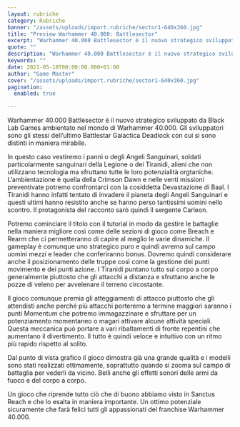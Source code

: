 ```yaml
---
layout: rubriche
category: Rubriche
banner: "/assets/uploads/import.rubriche/sector1-640x360.jpg"
title: "Preview Warhammer 40.000: Battlesector"
excerpt: "Warhammer 40.000 Battlesector è il nuovo strategico sviluppato da Black Lab Games ambientato nel mondo di Warhammer 40.000. Gli sviluppatori sono gli stessi dell’ultimo Battlestar Galactica Deadlock con cui si sono distinti in maniera mirabile. In questo caso vestiremo i panni o degli Angeli Sanguinari, soldati particolarmente sanguinari della Legione o dei Tiranidi, alieni che [&hellip"
quote: ""
description: "Warhammer 40.000 Battlesector è il nuovo strategico sviluppato da Black Lab Games ambientato nel mondo di Warhammer 40.000. Gli sviluppatori sono gli stessi dell’ultimo Battlestar Galactica Deadlock con cui si sono distinti in maniera mirabile. In questo caso vestiremo i panni o degli Angeli Sanguinari, soldati particolarmente sanguinari della Legione o dei Tiranidi, alieni che [&hellip"
keywords: ""
date: 2021-05-18T00:00:00.000+01:00
author: "Game Master"
cover: "/assets/uploads/import.rubriche/sector1-640x360.jpg"
pagination:
  enabled: true

---
```


Warhammer 40.000 Battlesector è il nuovo strategico sviluppato da Black Lab Games ambientato nel mondo di Warhammer 40.000\. Gli sviluppatori sono gli stessi dell’ultimo Battlestar Galactica Deadlock con cui si sono distinti in maniera mirabile.

In questo caso vestiremo i panni o degli Angeli Sanguinari, soldati particolarmente sanguinari della Legione o dei Tiranidi, alieni che non utilizzano tecnologia ma sfruttano tutte le loro potenzialità orgtaniche. L’ambientazione è quella della Crimson Dawn e nelle venti missioni preventivate potremo confrontarci con la cosiddetta Devastazione di Baal. I Tiranidi hanno infatti tentato di invadere il pianeta degli Angeli Sanguinari e questi ultimi hanno resistito anche se hanno perso tantissimi uomini nello scontro. Il protagonista del racconto sarò quindi il sergente Carleon.

Potremo cominciare il titolo con il tutorial in modo da gestire le battaglie nella maniera migliore così come delle sezioni di gioco come Breach e Rearm che ci permetteranno di capire al meglio le varie dinamiche. Il gameplay è comunque uno strategico puro e quindi avremo sul campo uomini mezzi e leader che conferiranno bonus. Dovremo quindi considerare anche il posizionamento delle truppe così come la gestione dei punti movimento e dei punti azione. I Tiranidi puntano tutto sul corpo a corpo generalmente piuttosto che gli attacchi a distanza e sfruttano anche le pozze di veleno per avvelenare il terreno circostante.

Il gioco comunque premia gli atteggiamenti di attacco piuttosto che gli attendisti anche perché più attacchi porteremo a termine maggiori saranno i punti Momentum che potremo immagazzinare e sfruttare per un potenziamento momentaneo o magari attivare alcune attività speciali. Questa meccanica può portare a vari ribaltamenti di fronte repentini che aumentano il divertimento. Il tutto è quindi veloce e intuitivo con un ritmo più rapido rispetto al solito.

Dal punto di vista grafico il gioco dimostra già una grande qualità e i modelli sono stati realizzati ottimamente, soprattutto quando si zooma sul campo di battaglia per vederli da vicino. Belli anche gli effetti sonori delle armi da fuoco e del corpo a corpo.

Un gioco che riprende tutto ciò che di buono abbiamo visto in Sanctus Reach e che lo esalta in maniera importante. Un ottimo potenziale sicuramente che farà felici tutti gli appassionati del franchise Warhammer 40.000.